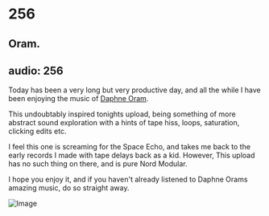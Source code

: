 # 256
## Oram.
audio: 256
---

Today has been a very long but very productive day, and all the while I have been enjoying the music of <a href="http://daphneoram.org/category/news/" title="Daphne Oram" target="_blank">Daphne Oram</a>. 

This undoubtably inspired tonights upload, being something of more abstract sound exploration with a hints of tape hiss, loops, saturation, clicking edits etc.

I feel this one is screaming for the Space Echo, and takes me back to the early records I made with tape delays back as a kid. However, This upload has no such thing on there, and is pure Nord Modular.

I hope you enjoy it, and if you haven't already listened to Daphne Orams amazing music, do so straight away.

![Image](/assets/img/Snd-356.png)